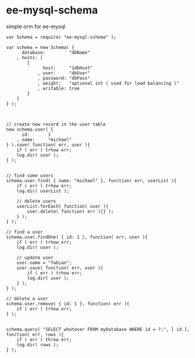 ee-mysql-schema
===============

simple orm for ee-mysql


	var Schema = require( "ee-mysql-schema" );

	var schema = new Schema( {
		  database: 		"dbName"
 		, hosts: [
 			{
		          host:     "1dbHsot"
		        , user:     "dbUser"
		        , password: "dbPass"
		        , weight: 	"optional int ( used for load balancing )"
		        , writable: true
		    }
		]
	} );



	// create new record in the user table
	new schema.user( {
		  id: 		1
		, name: 	"michael"
	} ).save( function( err, user ){
		if ( err ) trhow err;
		log.dir( user );
	} );


	// find some users
	schema.user.find( { name: "michael" }, function( err, userList ){
		if ( err ) trhow err;
		log.dir( userList );

		// delete users
		userList.forEach( function( user ){
			user.delete( function( err ){} );
		} );
	} );

	// find a user
	schema.user.findOne( { id: 1 }, function( err, user ){
		if ( err ) trhow err;
		log.dir( user );

		// update user
		user.name = "fabian";
		user.save( function( err, user ){
			if ( err ) trhow err;
			log.dir( user );
		} );
	} );

	// delete a user
	schema.user.remove( { id: 1 }, function( err ){
		if ( err ) trhow err;
	} );


	schema.query( "SELECT whatever FROM myDatabase WHERE id = ?;", [ id ], function( err, rows ){
		if ( err ) throw err;
		log.dir( rows );
	} );
